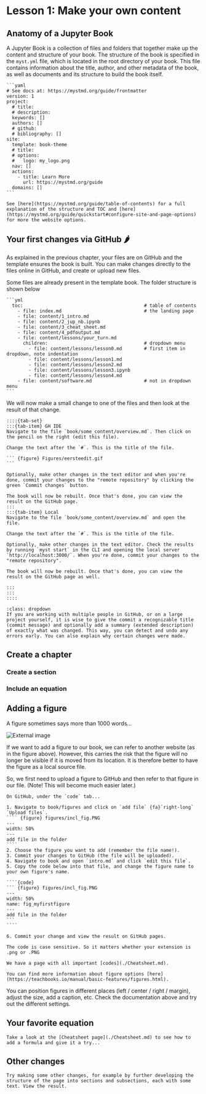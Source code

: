 # Lesson 1: Make your own content

## Anatomy of a Jupyter Book

A Jupyter Book is a collection of files and folders that together make up the content and structure of your book. The structure of the book is specified in the `myst.yml` file, which is located in the root directory of your book. This file contains information about the title, author, and other metadata of the book, as well as documents and its structure to build the book itself.

````{card} myst.yml file
```yaml
# See docs at: https://mystmd.org/guide/frontmatter
version: 1
project:
  # title:
  # description:
  keywords: []
  authors: []
  # github:
  # bibliography: []
site:
  template: book-theme
  # title:
  # options:
  #   logo: my_logo.png
  nav: []
  actions:
    - title: Learn More
      url: https://mystmd.org/guide
  domains: []
```
````


```{card} Official documentation
See [here](https://mystmd.org/guide/table-of-contents) for a full explanation of the structure and TOC and [here](https://mystmd.org/guide/quickstart#configure-site-and-page-options) for more the website options.
```

## Your first changes via GitHub &#127798; 

As explained in the previous chapter, your files are on GitHub and the template ensures the book is built. You can make changes directly to the files online in GitHub, and create or upload new files.

Some files are already present in the template book. The folder structure is shown below

````{card} ToC
```yml
  toc:                                            # table of contents
    - file: index.md                              # the landing page
    - file: content/1_intro.md
    - file: content/2_jup_nb.ipynb
    - file: content/3_cheat_sheet.md
    - file: content/4_pdfoutput.md
    - file: content/lessons/your_turn.md          
      children:                                   # dropdown menu
        - file: content/lessons/lesson0.md        # first item in dropdown, note indentation
        - file: content/lessons/lesson1.md
        - file: content/lessons/lesson2.md
        - file: content/lessons/lesson3.ipynb
        - file: content/lessons/lesson4.md
    - file: content/software.md                   # not in dropdown menu
```
````

We will now make a small change to one of the files and then look at the result of that change.

````{exercise} Your first change
::::{tab-set}
:::{tab-item} GH IDE
Navigate to the file `book/some_content/overview.md`. Then click on the pencil on the right (edit this file).

Change the text after the `#`. This is the title of the file.

``` {figure} Figures/eersteedit.gif
```

Optionally, make other changes in the text editor and when you're done, commit your changes to the "remote repository" by clicking the green `Commit changes` button.

The book will now be rebuilt. Once that's done, you can view the result on the GitHub page.
:::
:::{tab-item} Local
Navigate to the file `book/some_content/overview.md` and open the file.

Change the text after the `#`. This is the title of the file.

Optionally, make other changes in the text editor. Check the results by running `myst start` in the CLI and opening the local server `http://localhost:3000/`. When you're done, commit your changes to the "remote repository".

The book will now be rebuilt. Once that's done, you can view the result on the GitHub page as well.

:::
:::
::::
````

```{admonition} Commit summary
:class: dropdown
If you are working with multiple people in GitHub, or on a large project yourself, it is wise to give the commit a recognizable title (commit message) and optionally add a summary (extended description) of exactly what was changed. This way, you can detect and undo any errors early. You can also explain why certain changes were made.
```


## Create a chapter


### Create a section

### Include an equation


## Adding a figure

A figure sometimes says more than 1000 words...

![External image](https://polslab.tnw.tudelft.nl/figures/training.JPG)

If we want to add a figure to our book, we can refer to another website (as in the figure above). However, this carries the risk that the figure will no longer be visible if it is moved from its location. It is therefore better to have the figure as a local source file.

So, we first need to upload a figure to GitHub and then refer to that figure in our file. (Note! This will become much easier later.)

`````{exercise}
On GitHub, under the `code` tab...

1. Navigate to book/figures and click on `add file` {fa}`right-long` `Upload files`.
```` {figure} figures/incl_fig.PNG
---
width: 50%
---
add file in the folder
````
2. Choose the figure you want to add (remember the file name!).
3. Commit your changes to GitHub (the file will be uploaded).
4. Navigate to book and open `intro.md` and click `edit this file`.
5. Copy the code below into that file, and change the figure name to your own figure's name.

````{code}
``` {figure} figures/incl_fig.PNG
---
width: 50%
name: fig_myfirstfigure
---
add file in the folder
```
````

6. Commit your change and view the result on GitHub pages.

`````

```{warning}
The code is case sensitive. So it matters whether your extension is .png or .PNG
```

```{tip}
We have a page with all important [codes](./Cheatsheet.md).

You can find more information about figure options [here](https://teachbooks.io/manual/basic-features/figures.html).
```

You can position figures in different places (left / center / right / margin), adjust the size, add a caption, etc. Check the documentation above and try out the different settings.

## Your favorite equation

```{exercise} Add an equation
Take a look at the [Cheatsheet page](./Cheatsheet.md) to see how to add a formula and give it a try...
```

## Other changes

```{exercise} Other changes
Try making some other changes, for example by further developing the structure of the page into sections and subsections, each with some text. View the result.
```
